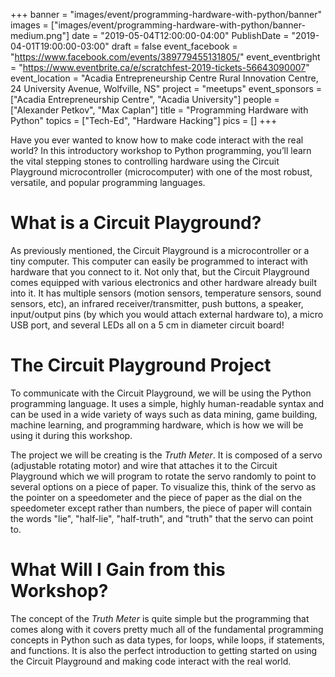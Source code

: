 +++
banner = "images/event/programming-hardware-with-python/banner"
images = ["images/event/programming-hardware-with-python/banner-medium.png"]
date = "2019-05-04T12:00:00-04:00"
PublishDate = "2019-04-01T19:00:00-03:00"
draft = false
event_facebook = "https://www.facebook.com/events/389779455131805/"
event_eventbright = "https://www.eventbrite.ca/e/scratchfest-2019-tickets-56643090007"
event_location = "Acadia Entrepreneurship Centre Rural Innovation Centre, 24 University Avenue, Wolfville, NS"
project = "meetups"
event_sponsors = ["Acadia Entrepreneurship Centre", "Acadia University"]
people = ["Alexander Petkov", "Max Caplan"]
title = "Programming Hardware with Python"
topics = ["Tech-Ed", "Hardware Hacking"]
pics = []
+++

Have you ever wanted to know how to make code interact with the real world? In this introductory workshop to Python programming, you’ll learn the vital stepping stones to controlling hardware using the Circuit Playground microcontroller (microcomputer) with one of the most robust, versatile, and popular programming languages.

# What is a Circuit Playground?

As previously mentioned, the Circuit Playground is a microcontroller or a tiny computer. This computer can easily be programmed to interact with hardware that you connect to it. Not only that, but the Circuit Playground comes equipped with various electronics and other hardware already built into it. It has multiple sensors (motion sensors, temperature sensors, sound sensors, etc), an infrared receiver/transmitter, push buttons, a speaker, input/output pins (by which you would attach external hardware to), a micro USB port, and several LEDs all on a 5 cm in diameter circuit board!

# The Circuit Playground Project

To communicate with the Circuit Playground, we will be using the Python programming language. It uses a simple, highly human-readable syntax and can be used in a wide variety of ways such as data mining, game building, machine learning, and programming hardware, which is how we will be using it during this workshop. 

The project we will be creating is the _Truth Meter_. It is composed of a servo (adjustable rotating motor) and wire that attaches it to the Circuit Playground which we will program to rotate the servo randomly to point to several options on a piece of paper. To visualize this, think of the servo as the pointer on a speedometer and the piece of paper as the dial on the speedometer except rather than numbers, the piece of paper will contain the words "lie", "half-lie", "half-truth", and "truth" that the servo can point to.

# What Will I Gain from this Workshop?

The concept of the _Truth Meter_ is quite simple but the programming that comes along with it covers pretty much all of the fundamental programming concepts in Python such as data types, for loops, while loops, if statements, and functions. It is also the perfect introduction to getting started on using the Circuit Playground and making code interact with the real world.